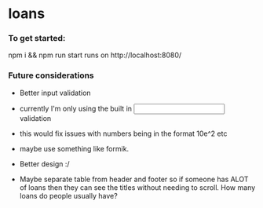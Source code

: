 # loans

### To get started:

npm i && npm run start
runs on http://localhost:8080/

### Future considerations

- Better input validation
- currently I'm only using the built in <input> validation
- this would fix issues with numbers being in the format 10e^2 etc
- maybe use something like formik.

- Better design :/
- Maybe separate table from header and footer so if someone has ALOT of loans then they can see the titles without needing to scroll. How many loans do people usually have?
